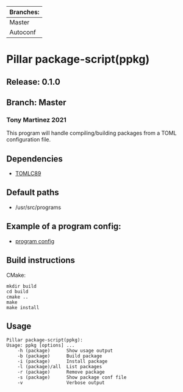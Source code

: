 | Branches: |
| :--   |
| Master|[![Build Status](https://drone.magnatox.com/api/badges/pillar-linux/ppkg/status.svg?ref=refs/heads/master)](https://drone.magnatox.com/pillar-linux/ppkg)|
| Autoconf |[![Build Status](https://drone.magnatox.com/api/badges/pillar-linux/ppkg/status.svg?ref=refs/heads/autoconf)](https://drone.magnatox.com/pillar-linux/ppkg)|

# Pillar package-script(ppkg)

## Release: 0.1.0

## Branch: Master

### Tony Martinez 2021

This program will handle compiling/building packages from a TOML configuration file.

## Dependencies

- [TOMLC89](https://github.com/tonymmm1/tomlc89)

## Default paths

- /usr/src/programs

## Example of a program config:

- [program config](docs/package-example.md)

## Build instructions

CMake:

```
mkdir build
cd build
cmake ..
make
make install
```

## Usage

```
Pillar package-script(ppkg):
Usage: ppkg [options] ...
    -h (package)      Show usage output
    -b (package)      Build package
    -i (package)      Install package
    -l (package)/all  List packages
    -r (package)      Remove package
    -s (package)      Show package conf file
    -v                Verbose output
```
